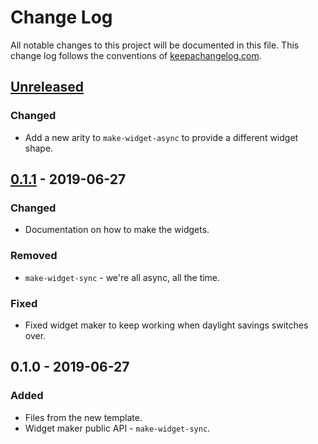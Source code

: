 # Change Log
All notable changes to this project will be documented in this file. This change log follows the conventions of [keepachangelog.com](http://keepachangelog.com/).

## [Unreleased]
### Changed
- Add a new arity to `make-widget-async` to provide a different widget shape.

## [0.1.1] - 2019-06-27
### Changed
- Documentation on how to make the widgets.

### Removed
- `make-widget-sync` - we're all async, all the time.

### Fixed
- Fixed widget maker to keep working when daylight savings switches over.

## 0.1.0 - 2019-06-27
### Added
- Files from the new template.
- Widget maker public API - `make-widget-sync`.

[Unreleased]: https://github.com/daggerok/clojure-playground/compare/0.1.1...HEAD
[0.1.1]: https://github.com/daggerok/clojure-playground/compare/0.1.0...0.1.1

